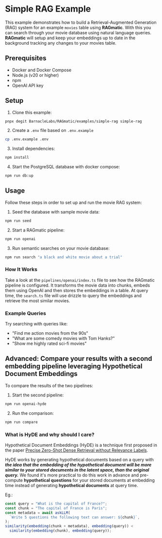 # Simple RAG Example

This example demonstrates how to build a Retrieval-Augmented Generation (RAG) system for an example `movies` table using **RAGmatic**. With this you can search through your movie database using natural language queries. **RAGmatic** will setup and keep your embeddings up to date in the background tracking any changes to your movies table.

## Prerequisites

- Docker and Docker Compose
- Node.js (v20 or higher)
- npm
- OpenAI API key

## Setup

1. Clone this example:

```bash
pnpx degit BarnacleLabs/RAGmatic/examples/simple-rag simple-rag
```

2. Create a `.env` file based on `.env.example`

```bash
cp .env.example .env
```

3. Install dependencies:

```bash
npm install
```

4. Start the PostgreSQL database with docker compose:

```bash
npm run db:up
```

## Usage

Follow these steps in order to set up and run the movie RAG system:

1. Seed the database with sample movie data:

```bash
npm run seed
```

2. Start a RAGmatic pipeline:

```bash
npm run openai
```

3. Run semantic searches on your movie database:

```bash
npm run search "a black and white movie about a trial"
```

### How It Works

Take a look at the `pipelines/openai/index.ts` file to see how the RAGmatic pipeline is configured. It transforms the movie data into chunks, embeds them using OpenAI and then stores the embeddings in a table. At query time, the `search.ts` file will use drizzle to query the embeddings and retrieve the most similar movies.

### Example Queries

Try searching with queries like:

- "Find me action movies from the 90s"
- "What are some comedy movies with Tom Hanks?"
- "Show me highly rated sci-fi movies"

## Advanced: Compare your results with a second embedding pipeline leveraging Hypothetical Document Embeddings

To compare the results of the two pipelines:

1. Start the second pipeline:

```bash
npm run openai-hyde
```

2. Run the comparison:

```bash
npm run compare
```

### What is HyDE and why should I care?

Hypothetical Document Embeddings (HyDE) is a technique first proposed in the paper [Precise Zero-Shot Dense Retrieval without Relevance Labels](https://arxiv.org/abs/2212.10496).

HyDE works by generating hypothetical documents based on a query with **_the idea that the embedding of the hypothetical document will be more similar to your stored documents in the latent space, than the original query._** We found it's more practical to do this work in advance and pre-compute **hypothetical questions** for your stored documents at embedding time instead of generating **hypothetical documents** at query time.

Eg.:

```js
const query = "What is the capital of France?";
const chunk = "The capital of France is Paris";
const metadata = await askLLM(
  `Write 5 questions the following text can answer: ${chunk}`,
);
similarity(embedding(chunk + metadata), embedding(query)) <
  similarity(embedding(chunk), embedding(query));
```
